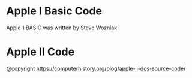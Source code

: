 # Apple I Basic Code
Apple 1 BASIC was written by Steve Wozniak

# Apple II Code
@copyright https://computerhistory.org/blog/apple-ii-dos-source-code/
